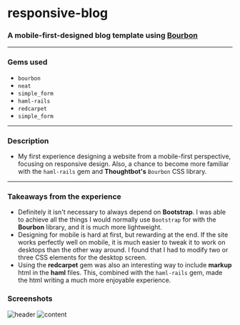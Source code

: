 # responsive-blog
### A mobile-first-designed blog template using [Bourbon](http://bourbon.io/)
*** 
### Gems used 
  + `bourbon`
  + `neat`
  + `simple_form`
  + `haml-rails`
  + `redcarpet`
  + `simple_form`

***
### Description
- My first experience designing a website from a mobile-first perspective, focusing on responsive design. Also, a chance to become more familiar with the `haml-rails` gem and __Thoughtbot's__ `Bourbon` CSS library.

*** 
### Takeaways from the experience 

+ Definitely it isn't necessary to always depend on __Bootstrap__. I was able to achieve all the things I would normally use `Bootstrap` for with the __Bourbon__ library, and it is much more lightweight.
+ Designing for mobile is hard at first, but rewarding at the end. If the site works perfectly well on mobile, it is much easier to tweak it to work on desktops than the other way around. I found that I had to modify two or three CSS elements for the desktop screen. 
+ Using the __redcarpet__ gem was also an interesting way to include __markup__ html in the __haml__ files. This, combined with the `haml-rails` gem, made the html writing a much more enjoyable experience.

### Screenshots 

![header](https://raw.github.com/tgoldenberg/responsive-blog/master/app/assets/images/header.png)
![content](https://raw.github.com/tgoldenberg/responsive-blog/master/app/assets/images/content.png)
